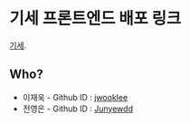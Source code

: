 # 기세 프론트엔드 배포 링크

[기세](https://vegan-cosmetic.netlify.app/).

## Who?
- 이재욱 - Github ID : [jwooklee](https://github.com/jwooklee)
- 전영은 - Github ID : [Junyewdd](https://github.com/Junyewdd)